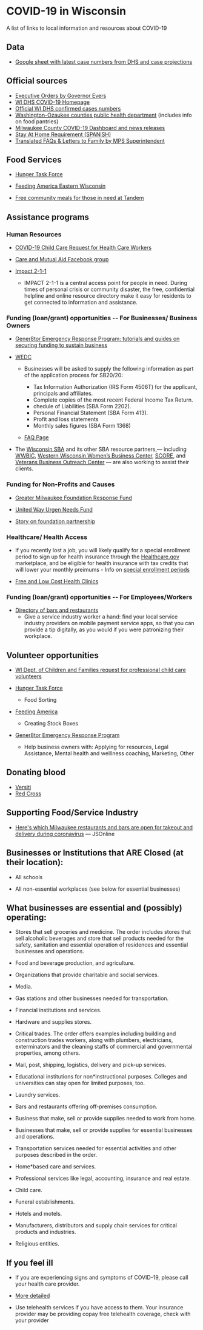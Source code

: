 # COVID-19 in Wisconsin

A list of links to local information and resources about COVID-19

## Data

* [Google sheet with latest case numbers from DHS and case projections](https://docs.google.com/spreadsheets/u/1/d/e/2PACX-1vQpuJ2G20VVzGa_ic-dfwGVDDSv1hCA1n94mIm51GWA0SX74nYoiq4yn1H_o0N8doCFxmOL8E9jbPnW/pubhtml)

## Official sources

* [Executive Orders by Governor Evers](https://evers.wi.gov/Pages/Newsroom/Executive-Orders.aspx)
* [WI DHS COVID-19 Homepage](https://www.dhs.wisconsin.gov/covid-19/index.htm)
* [Official WI DHS confirmed cases numbers](https://www.dhs.wisconsin.gov/outbreaks/index.htm)
* [Washington-Ozaukee counties public health department](http://www.washozwi.gov/) (includes info on food pantries)
* [Milwaukee County COVID-19 Dashboard and news releases](https://county.milwaukee.gov/EN/COVID-19)
* [Stay At Home Requirement (SPANISH)](https://city.milwaukee.gov/ImageLibrary/Groups/healthAuthors/COVID-19/MKEMHDCOVID19StayAd3.25.20SPANISH.jpg)
* [Translated FAQs & Letters to Family by MPS Superintendent](https://mps.milwaukee.k12.wi.us/en/District/About-MPS/District-News/Covid-19-Updates/Translated-Resources.htm)


## Food Services

* [Hunger Task Force](https://www.hungertaskforce.org/what-we-do/get-help-now-covid-19/)

* [Feeding America Eastern Wisconsin](https://feedingamericawi.org/how-feeding-america-eastern-wisconsin-is-responding-to-the-coronavirus/)

* [Free community meals for those in need at Tandem](https://www.facebook.com/tandemmke/)

## Assistance programs

### Human Resources
* [COVID-19 Child Care Request for Health Care Workers](https://childcarefinder.wisconsin.gov/EmergencyRequest.aspx)

* [Care and Mutual Aid Facebook group](https://www.facebook.com/Milwaukee-Community-Care-and-Mutual-Aid-100810858225006/)

* [Impact 2-1-1](https://www.impactinc.org/impact-2-1-1/)
     - IMPACT 2-1-1 is a central access point for people in need. During times of personal crisis or community disaster, the free, confidential helpline and online resource directory make it easy for residents to get connected to information and assistance.

### Funding (loan/grant) opportunities -- For Businesses/ Business Owners

* [Gener8tor Emergency Response Program: tutorials and guides on securing funding to sustain business](https://www.gener8tor.com/emergency-response-program)

* [WEDC](https://wedc.org/programs-and-resources/covid-19-response/)

    - Businesses will be asked to supply the following information as part of the application process for SB20/20:

        - Tax Information Authorization (IRS Form 4506T) for the applicant, principals and affiliates.
        - Complete copies of the most recent Federal Income Tax Return.
        - chedule of Liabilities (SBA Form 2202).
        - Personal Financial Statement (SBA Form 413).
        - Profit and loss statements
        - Monthly sales figures (SBA Form 1368)

    - [FAQ Page](https://wedc.org/blog/wedc-sb20-20-frequently-asked-questions/)

* The [Wisconsin SBA](https://www.sba.gov/offices/district/wi/milwaukee) and its other SBA resource partners,— including [WWBIC](https://www.wwbic.com/), [Western Wisconsin Women’s Business Center](https://www.successfulbusiness.org/), [SCORE](https://www.score.org/), and [Veterans Business Outreach Center](https://www.wwbic.com/veterans/) — are also working to assist their clients.

### Funding for Non-Profits and Causes

* [Greater Milwaukee Foundation Response Fund](https://www.greatermilwaukeefoundation.org/donors/give-online/mkeresponds/)

* [United Way Urgen Needs Fund](https://www.unitedwaygmwc.org/Donate/COVID-19-Urgent-Needs-Fund)

* [Story on foundation partnership](https://www.greatermilwaukeefoundation.org/community-leadership/community-responds/)

### Healthcare/ Health Access
 * If you recently lost a job, you will likely qualify for a special enrollment period to sign up for health insurance through the [Healthcare.gov](healthcare.gov) marketplace, and be eligible for health insurance with tax credits that will lower your monthly preimums
        - Info on [special enrollment periods](https://www.healthcare.gov/glossary/special-enrollment-period/)

* [Free and Low Cost Health Clinics](https://city.milwaukee.gov/health/medassist/health/free-and-Lowcost-Clinics-in-Milwaukee#.XnrkdtNKiu4)

### Funding (loan/grant) opportunities -- For Employees/Workers

* [Directory of bars and restaurants](https://www.tipmke.com/?fbclid=IwAR2lcoMxeVQxv81A7WT1QeNpRfuxQV7nQyOqnQp_1kbGRXfN94QVoPsX3_s)
     - Give a service industry worker a hand: find your local service industry providers on mobile payment service apps, so that you can provide a tip digitally, as you would if you were patronizing their workplace.
 
## Volunteer opportunities

* [WI Dept. of Children and Families request for professional child care volunteers](https://bit.ly/2vLevBI)

* [Hunger Task Force](https://www.hungertaskforce.org/volunteer/)
     - Food Sorting

* [Feeding America](https://feedingamericawi.org/get-involved/volunteer/in-milwaukee/)
     - Creating Stock Boxes

* [Gener8tor Emergency Response Program](https://www.gener8tor.com/emergency-response-program/volunteer)
     - Help business owners with: Applying for resources, Legal Assistance, Mental health and welllness coaching, Marketing, Other


## Donating blood

* [Versiti](https://donate.wisconsin.versiti.org/donor/schedules/centers)
* [Red Cross](https://www.redcross.org/local/wisconsin/about-us/locations/southeast-chapter.html)


## Supporting Food/Service Industry

* [Here's which Milwaukee restaurants and bars are open for takeout and delivery during coronavirus](https://www.jsonline.com/story/entertainment/dining/2020/03/17/milwaukee-restaurants-and-bars-takeout-delivery-during-coronavirus/5067070002/) — JSOnline

## Businesses or Institutions that ARE Closed (at their location):

* All schools

* All non-essential workplaces (see below for essential businesses)

## What businesses are essential and (possibly) operating:

* Stores that sell groceries and medicine. The order includes stores that sell alcoholic beverages and store that sell products needed for the safety, sanitation and essential operation of residences and essential businesses and operations.

* Food and beverage production, and agriculture.

* Organizations that provide charitable and social services.

* Media.

* Gas stations and other businesses needed for transportation.

* Financial institutions and services.

* Hardware and supplies stores.

* Critical trades. The order offers examples including building and construction trades 
workers, along with plumbers, electricians, exterminators and the cleaning staffs of commercial and governmental properties, among others.

* Mail, post, shipping, logistics, delivery and pick-up services.

* Educational institutions for non*instructional purposes. Colleges and universities can stay open for limited purposes, too.

* Laundry services.

* Bars and restaurants offering off-premises consumption.

* Business that make, sell or provide supplies needed to work from home.

* Businesses that make, sell or provide supplies for essential businesses and operations.

* Transportation services needed for essential activities and other purposes described in the order.

* Home*based care and services.

* Professional services like legal, accounting, insurance and real estate.

* Child care.

* Funeral establishments.

* Hotels and motels.

* Manufacturers, distributors and supply chain services for critical products and industries.

- Religious entities. 

## If you feel ill

- If you are experiencing signs and symptoms of COVID-19, please call your health care provider.

- [More detailed](https://www.hopkinsmedicine.org/health/conditions-and-diseases/coronavirus/coronavirus-what-if-i-feel-sick)

- Use telehealth services if you have access to them. Your insurance provider may be providing copay free telehealth coverage, check with your provider
